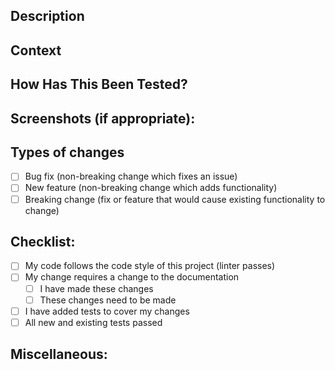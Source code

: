 <!-- Please add the issue number(s) this PR closes -->
<!-- ex: closes #12 -->
## Description
<!--- Describe your changes in detail -->

## Context
<!--- Why is this change required? What problem does it solve? -->
<!--- If it fixes an open issue, please link to the issue here. -->

## How Has This Been Tested?
<!--- Please describe in detail how you tested your changes. -->
<!--- Include details of your testing environment, and the tests you ran to -->
<!--- see how your change affects other areas of the code, etc. -->

## Screenshots (if appropriate):

## Types of changes
<!--- What types of changes does your code introduce? Put an `x` in all the boxes that apply: -->
- [ ] Bug fix (non-breaking change which fixes an issue)
- [ ] New feature (non-breaking change which adds functionality)
- [ ] Breaking change (fix or feature that would cause existing functionality to change)

## Checklist:
<!--- Review the following and place an 'x' in all relevant boxes -->
- [ ] My code follows the code style of this project (linter passes)
- [ ] My change requires a change to the documentation
  - [ ] I have made these changes
  - [ ] These changes need to be made
- [ ] I have added tests to cover my changes
- [ ] All new and existing tests passed

## Miscellaneous:
<!-- Add any extra information here -->

